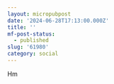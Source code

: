 ```yaml
---
layout: micropubpost
date: '2024-06-28T17:13:00.000Z'
title: ''
mf-post-status:
  - published
slug: '61980'
category: social
---
```

Hm
